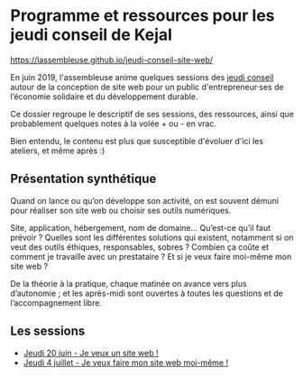 # Programme et ressources pour les jeudi conseil de Kejal

https://lassembleuse.github.io/jeudi-conseil-site-web/

En juin 2019, l'assembleuse anime quelques sessions des [jeudi conseil](https://www.kejal.fr/le-petit-pre-lieu-partage/au-quotidien/les-ateliers-conseils-du-jeudi/) autour de la conception de site web pour un public d'entrepreneur·ses de l’économie solidaire et du développement durable.

Ce dossier regroupe le descriptif de ses sessions, des ressources, ainsi que probablement quelques notes à la volée + ou - en vrac.

Bien entendu, le contenu est plus que susceptible d'évoluer d'ici les ateliers, et même après :)

## Présentation synthétique

Quand on lance ou qu’on développe son activité, on est souvent démuni pour réaliser son site web ou choisir ses outils numériques.

Site, application, hébergement, nom de domaine... Qu’est-ce qu’il faut prévoir ? Quelles sont les différentes solutions qui existent, notamment si on veut des outils éthiques, responsables, sobres ? Combien ça coûte et comment je travaille avec un prestataire ? Et si je veux faire moi-même mon site web ? 

De la théorie à la pratique, chaque matinée on avance vers plus d’autonomie ; et les après-midi sont ouvertes à toutes les questions et de l’accompagnement libre.

## Les sessions

- [Jeudi 20 juin - Je veux un site web !](19-06-20/je-veux-un-site-web.md)
- [Jeudi 4 juillet - Je veux faire mon site web moi-même !](19-07-04/je-veux-faire-mon-site-web-1.md)